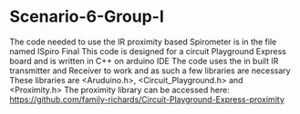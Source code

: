 # Scenario-6-Group-I
The code needed to use the IR proximity based Spirometer is in the file named ISpiro Final 
This code is designed for a circuit Playground Express board and is written in C++ on arduino IDE 
The code uses the in built IR transmitter and Receiver to work and as such a few libraries are necessary 
These libraries are <Aruduino.h>, <Circuit_Playground.h> and <Proximity.h>
The proximity library can be accessed here: https://github.com/family-richards/Circuit-Playground-Express-proximity
